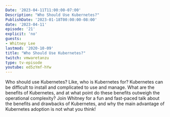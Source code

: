 ```yaml
---
Date: '2023-04-11T11:00:00-07:00'
Description: "Who Should Use Kubernetes?"
PublishDate: '2023-01-18T00:00:00-08:00'
date: '2023-04-11'
episode: '21'
explicit: 'no'
guests:
- Whitney Lee
lastmod: '2020-10-09'
title: "Who Should Use Kubernetes?"
twitch: vmwaretanzu
type: tv-episode
youtube: ed5zYmf-hYw
---
```


Who should use Kubernetes? Like, who is Kubernetes for? Kubernetes can be difficult to install and complicated to use and manage. What are the benefits of Kubernetes, and at what point do these benefits outweigh the operational complexity? Join Whitney for a fun and fast-paced talk about the benefits and drawbacks of Kubernetes, and why the main advantage of Kubernetes adoption is not what you think!
